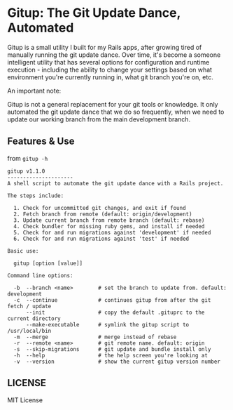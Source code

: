 # Gitup: The Git Update Dance, Automated

Gitup is a small utility I built for my Rails apps, after growing tired of manually running the git update dance. Over time,
it's become a someone intelligent utility that has several options for configuration and runtime execution - including the
ability to change your settings based on what environment you're currently running in, what git branch you're on, etc.

An important note:

Gitup is not a general replacement for your git tools or knowledge. It only automated the git update dance that we do so
frequently, when we need to update our working branch from the main development branch.

## Features & Use

from `gitup -h`

```
gitup v1.1.0
---------------------
A shell script to automate the git update dance with a Rails project.
 
The steps include:
 
  1. Check for uncommitted git changes, and exit if found
  2. Fetch branch from remote (default: origin/development)
  3. Update current branch from remote branch (default: rebase)
  4. Check bundler for missing ruby gems, and install if needed
  5. Check for and run migrations against 'development' if needed
  6. Check for and run migrations against 'test' if needed
 
Basic use:
 
  gitup [option [value]]
 
Command line options:
 
  -b  --branch <name>        # set the branch to update from. default: development
  -c  --continue             # continues gitup from after the git fetch / update
      --init                 # copy the default .gituprc to the current directory
      --make-executable      # symlink the gitup script to /usr/local/bin
  -m  --merge                # merge instead of rebase
  -r  --remote <name>        # git remote name. default: origin
  -s  --skip-migrations      # git update and bundle install only
  -h  --help                 # the help screen you're looking at
  -v  --version              # show the current gitup version number
```

## LICENSE

MIT License
